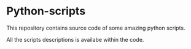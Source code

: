 # Python-scripts

This repository contains source code of some amazing python scripts.

All the scripts descriptions is availabe within the code. 
